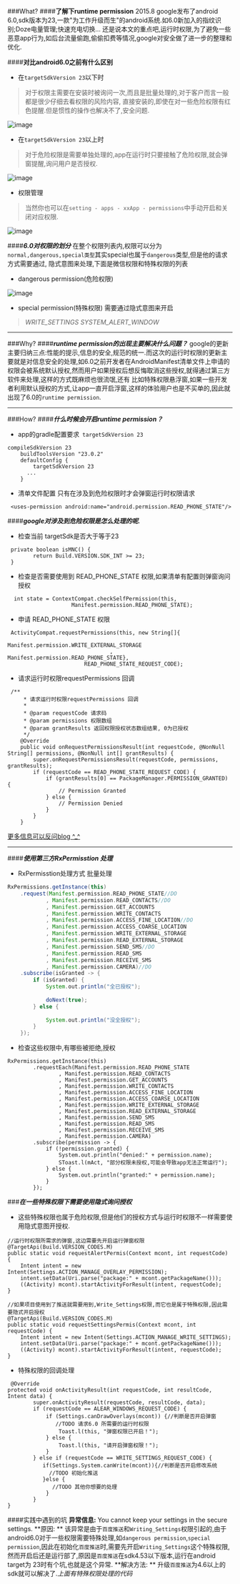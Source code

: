 
###What?
####**了解下runtime permission**
2015.8 google发布了android 6.0,sdk版本为23,一款"为工作升级而生"的android系统.如6.0新加入的指纹识别;Doze电量管理;快速充电切换...
还是说本文的重点吧,运行时权限,为了避免一些恶意app行为,如后台流量偷跑,偷偷扣费等情况,google对安全做了进一步的整理和优化.

####**对比android6.0之前有什么区别**
- 在`targetSdkVersion 23`以下时
>对于权限主需要在安装时被询问一次,而且是批量处理的,对于客户而言一般都是很少仔细去看权限的风险内容,
直接安装的,即使在对一些危险权限有红色提醒.但是惯性的操作也解决不了,安全问题.

![image](https://github.com/relice/RunTimePermisstion-master/blob/master/a.png)

- 在`targetSdkVersion 23`以上时
>对于危险权限是需要单独处理的,app在运行时只要接触了危险权限,就会弹窗提醒,询问用户是否授权.

![image](https://github.com/relice/RunTimePermisstion-master/blob/master/b.png)

- 权限管理
>当然你也可以在`setting - apps - xxApp - permissions`中手动开启和关闭对应权限.

![image](https://github.com/relice/RunTimePermisstion-master/blob/master/c.png)


####***6.0对权限的划分***
在整个权限列表内,权限可以分为`normal,dangerous,special类型`其实special也属于`dangerous`类型,但是他的请求方式需要通过,
隐式意图来处理,下面是微信权限和特殊权限的列表
- dangerous permission(危险权限)

![image](https://github.com/relice/RunTimePermisstion-master/blob/master/d.png)

- special permission(特殊权限)
需要通过隐式意图来开启
> *WRITE_SETTINGS*
 *SYSTEM_ALERT_WINDOW*


**************
###Why?
####***runtime permission的出现主要解决什么问题？***
google的更新主要归纳三点:性能的提示,信息的安全,规范的统一.而这次的运行时权限的更新主要就是对信息安全的处理,如6.0之前开发者在AndroidManifest清单文件上申请的权限会被系统默认授权,然而用户如果授权后想反悔取消这些授权,就得通过第三方软件来处理,这样的方式既麻烦也很流氓,还有
比如特殊权限悬浮窗,如果一些开发者利用默认授权的方式,让app一直开启浮窗,这样的体验用户也是不买单的,因此就出现了6.0的`runtime permission`.

**************
###How?
####***什么时候会开启runtime permission？***
- app的gradle配置要求` targetSdkVersion 23`
```
compileSdkVersion 23
    buildToolsVersion "23.0.2"
    defaultConfig {
        targetSdkVersion 23
      ...
    }
```

- 清单文件配置
只有在涉及到危险权限时才会弹窗运行时权限请求
```
 <uses-permission android:name="android.permission.READ_PHONE_STATE"/>
```

####***google对涉及到危险权限是怎么处理的呢.***
- 检查当前 targetSdk是否大于等于23
```
 private boolean isMNC() {
        return Build.VERSION.SDK_INT >= 23;
 }
```

- 检查是否需要使用到 READ_PHONE_STATE 权限,如果清单有配置则弹窗询问授权
```
  int state = ContextCompat.checkSelfPermission(this,
                    Manifest.permission.READ_PHONE_STATE);
```

- 申请 READ_PHONE_STATE 权限
```
 ActivityCompat.requestPermissions(this, new String[]{
                                Manifest.permission.WRITE_EXTERNAL_STORAGE
                                , Manifest.permission.READ_PHONE_STATE},
                        READ_PHONE_STATE_REQUEST_CODE);
```

- 请求运行时权限requestPermissions 回调
```
 /**
     * 请求运行时权限requestPermissions 回调
     *
     * @param requestCode 请求码
     * @param permissions 权限数组
     * @param grantResults 返回权限授权状态数组结果, 0为已授权
     */
    @Override
    public void onRequestPermissionsResult(int requestCode, @NonNull String[] permissions, @NonNull int[] grantResults) {
        super.onRequestPermissionsResult(requestCode, permissions, grantResults);
        if (requestCode == READ_PHONE_STATE_REQUEST_CODE) {
            if (grantResults[0] == PackageManager.PERMISSION_GRANTED) {
                // Permission Granted
            } else {
                // Permission Denied
            }
        }
    }
```

<p><a href="http://blog.csdn.net/relicemxd">更多信息可以反问blog ^_^</a>



**************
####***使用第三方RxPermisstion 处理***
- RxPermisstion处理方式
批量处理
```gradle
RxPermissions.getInstance(this)
    .request(Manifest.permission.READ_PHONE_STATE//DO
            , Manifest.permission.READ_CONTACTS//DO
            , Manifest.permission.GET_ACCOUNTS
            , Manifest.permission.WRITE_CONTACTS
            , Manifest.permission.ACCESS_FINE_LOCATION//DO
            , Manifest.permission.ACCESS_COARSE_LOCATION
            , Manifest.permission.WRITE_EXTERNAL_STORAGE
            , Manifest.permission.READ_EXTERNAL_STORAGE
            , Manifest.permission.SEND_SMS//DO
            , Manifest.permission.READ_SMS
            , Manifest.permission.RECEIVE_SMS
            , Manifest.permission.CAMERA)//DO
    .subscribe(isGranted -> {
        if (isGranted) {
            System.out.println("全已授权");
        
            doNext(true);
        } else {
       
            System.out.println("没全授权");
        }
    });
```

- 检查这些权限中,有哪些被拒绝,授权
```
RxPermissions.getInstance(this)
        .requestEach(Manifest.permission.READ_PHONE_STATE
                , Manifest.permission.READ_CONTACTS
                , Manifest.permission.GET_ACCOUNTS
                , Manifest.permission.WRITE_CONTACTS
                , Manifest.permission.ACCESS_FINE_LOCATION
                , Manifest.permission.ACCESS_COARSE_LOCATION
                , Manifest.permission.WRITE_EXTERNAL_STORAGE
                , Manifest.permission.READ_EXTERNAL_STORAGE
                , Manifest.permission.SEND_SMS
                , Manifest.permission.READ_SMS
                , Manifest.permission.RECEIVE_SMS
                , Manifest.permission.CAMERA)
        .subscribe(permission -> {
            if (!permission.granted) {
                System.out.println("denied:" + permission.name);
                SToast.l(mAct, "部分权限未授权,可能会导致app无法正常运行");
            } else {
                System.out.println("granted:" + permission.name);
            }
        });
```

###***在一些特殊权限下需要使用隐式询问授权***
- 这些特殊权限也属于危险权限,但是他们的授权方式与运行时权限不一样需要使用隐式意图开授权.
```
//运行时权限所需求的弹窗,这边需要先开启运行弹窗权限
@TargetApi(Build.VERSION_CODES.M)
public static void requestAlertPermis(Context mcont, int requestCode) {
    Intent intent = new Intent(Settings.ACTION_MANAGE_OVERLAY_PERMISSION);
    intent.setData(Uri.parse("package:" + mcont.getPackageName()));
    ((Activity) mcont).startActivityForResult(intent, requestCode);
}

//如果项目使用到了推送就需要用到,Write_Settings权限,而它也是属于特殊权限,因此需要隐式开启授权
@TargetApi(Build.VERSION_CODES.M)
public static void requestSettingsPermis(Context mcont, int requestCode) {
    Intent intent = new Intent(Settings.ACTION_MANAGE_WRITE_SETTINGS);
    intent.setData(Uri.parse("package:" + mcont.getPackageName()));
    ((Activity) mcont).startActivityForResult(intent, requestCode);
}
```

- 特殊权限的回调处理
```
 @Override
protected void onActivityResult(int requestCode, int resultCode, Intent data) {
        super.onActivityResult(requestCode, resultCode, data);
        if (requestCode == ALEAR_WINDOWS_REQUEST_CODE) {
            if (Settings.canDrawOverlays(mcont)) {//判断是否开启弹窗
               //TODO 请求6.0 所需要的运行时权限
                Toast.l(this, "弹窗权限已开启！");
            } else {
                Toast.l(this, "请开启弹窗权限！");
            }
        } else if (requestCode == WRITE_SETTINGS_REQUEST_CODE) {
           if(Settings.System.canWrite(mcont)){//判断是否开启修改系统
             //TODO 初始化推送
           }else {
              //TODO 其他你想要的处理
            } 
        }
}
```

####实践中遇到的坑
 **异常信息:**
You cannot keep your settings in the secure settings.
**原因: **
该异常是由于`百度推送`和`Writing_Settings`权限引起的,由于android6.0对于一些权限需要特殊处理,如`dangerous permission`,`special permission`,因此在初始化`百度推送`时,需要先开启`Writing_Settings`这个特殊权限,然而开启后还是运行部了,原因是`百度推送`在sdk4.53以下版本,运行在android target为 23时有个坑,也就是这个异常.
**解决方法: **
升级`百度推送`为4.6以上的sdk就可以解决了.*上面有特殊权限处理的代码*


